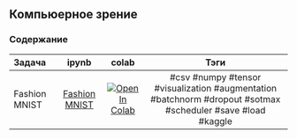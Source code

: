 ## Компьюерное зрение

### Содержание

|Задача |ipynb | colab|Тэги |
|:---|:---:|:---:|:---:|
| Fashion MNIST|[Fashion MNIST](https://github.com/NazarovMichail/Lectures-notes-MIPT/blob/master/DL/CV/fmnist/FMnist.ipynb) | <a target="_blank" href="https://colab.research.google.com/github/NazarovMichail/Lectures-notes-MIPT/blob/master/DL/CV/fmnist/FMnist.ipynb"><img src="https://colab.research.google.com/assets/colab-badge.svg" alt="Open In Colab"/></a>| #csv #numpy #tensor #visualization #augmentation #batchnorm #dropout #sotmax #scheduler #save #load #kaggle |
